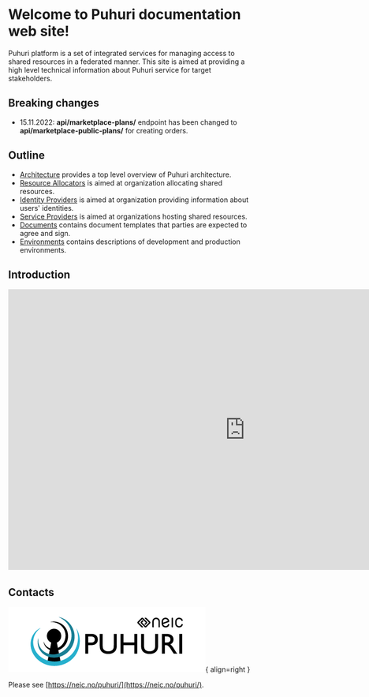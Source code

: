 # Welcome to Puhuri documentation web site!


Puhuri platform is a set of integrated services for managing access to shared resources in a federated manner.
This site is aimed at providing a high level technical information about Puhuri service for target stakeholders.

## Breaking changes

* 15.11.2022: **api/marketplace-plans/** endpoint has been changed to **api/marketplace-public-plans/** for creating orders.  

## Outline

- [Architecture](architecture.md) provides a top level overview of Puhuri architecture.
- [Resource Allocators](resource-allocators.md) is aimed at organization allocating shared resources.
- [Identity Providers](idp_integration/index.md) is aimed at organization providing information about users' identities.
- [Service Providers](service-providers.md) is aimed at organizations hosting shared resources.
- [Documents](documents.md) contains document templates that parties are expected to agree and sign.
- [Environments](environments.md) contains descriptions of development and production environments.


## Introduction

<iframe src="https://docs.google.com/presentation/d/e/2PACX-1vSm0gNavR8AIqfe_FQwDCWFXwGReX8NeIMbN-RFQo2IV1QPeq5oG-2ESb3S2Sq5ipyDoMwg7RALB3Q9/embed?start=false&loop=false&delayms=3000" frameborder="0" width="960" height="569" allowfullscreen="true" mozallowfullscreen="true" webkitallowfullscreen="true"></iframe>

## Contacts

![Placeholder](assets/logo.png){ align=right }

Please see [https://neic.no/puhuri/](https://neic.no/puhuri/).
